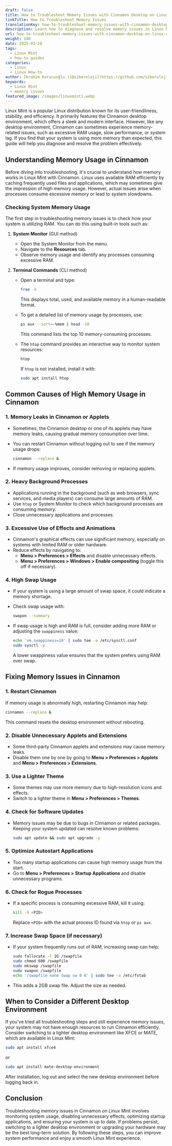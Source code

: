 ```yaml
---
draft: false
title: How to Troubleshoot Memory Issues with Cinnamon Desktop on Linux Mint
linkTitle: How to Troubleshoot Memory Issues
translationKey: how-to-troubleshoot-memory-issues-with-cinnamon-desktop-on-linux-mint
description: Learn how to diagnose and resolve memory issues in Linux Mint with Cinnamon.
url: how-to-troubleshoot-memory-issues-with-cinnamon-desktop-on-linux-mint
weight: 190
date: 2025-03-10
tags:
  - Linux Mint
  - how-to guides
categories:
  - Linux
  - Linux How-to
author: İbrahim Korucuoğlu ([@siberoloji](https://github.com/siberoloji))
keywords:
  - Linux Mint
  - memory issues
featured_image: /images/linuxmint1.webp
---
```

Linux Mint is a popular Linux distribution known for its user-friendliness, stability, and efficiency. It primarily features the Cinnamon desktop environment, which offers a sleek and modern interface. However, like any desktop environment, Cinnamon can sometimes experience memory-related issues, such as excessive RAM usage, slow performance, or system lag. If you find that your system is using more memory than expected, this guide will help you diagnose and resolve the problem effectively.

## Understanding Memory Usage in Cinnamon

Before diving into troubleshooting, it's crucial to understand how memory works in Linux Mint with Cinnamon. Linux uses available RAM efficiently by caching frequently used files and applications, which may sometimes give the impression of high memory usage. However, actual issues arise when processes consume excessive memory or lead to system slowdowns.

### Checking System Memory Usage

The first step in troubleshooting memory issues is to check how your system is utilizing RAM. You can do this using built-in tools such as:

1. **System Monitor** (GUI method)
   - Open the System Monitor from the menu.
   - Navigate to the **Resources** tab.
   - Observe memory usage and identify any processes consuming excessive RAM.

2. **Terminal Commands** (CLI method)
   - Open a terminal and type:

     ```bash
     free -h
     ```

     This displays total, used, and available memory in a human-readable format.
   - To get a detailed list of memory usage by processes, use:

     ```bash
     ps aux --sort=-%mem | head -10
     ```

     This command lists the top 10 memory-consuming processes.
   - The `htop` command provides an interactive way to monitor system resources:

     ```bash
     htop
     ```

     If `htop` is not installed, install it with:

     ```bash
     sudo apt install htop
     ```

## Common Causes of High Memory Usage in Cinnamon

### 1. **Memory Leaks in Cinnamon or Applets**

- Sometimes, the Cinnamon desktop or one of its applets may have memory leaks, causing gradual memory consumption over time.
- You can restart Cinnamon without logging out to see if the memory usage drops:

     ```bash
     cinnamon --replace &
     ```

- If memory usage improves, consider removing or replacing applets.

### 2. **Heavy Background Processes**

- Applications running in the background (such as web browsers, sync services, and media players) can consume large amounts of RAM.
- Use `htop` or System Monitor to check which background processes are consuming memory.
- Close unnecessary applications and processes.

### 3. **Excessive Use of Effects and Animations**

- Cinnamon's graphical effects can use significant memory, especially on systems with limited RAM or older hardware.
- Reduce effects by navigating to:
  - **Menu > Preferences > Effects** and disable unnecessary effects.
  - **Menu > Preferences > Windows > Enable compositing** (toggle this off if necessary).

### 4. **High Swap Usage**

- If your system is using a large amount of swap space, it could indicate a memory shortage.
- Check swap usage with:

     ```bash
     swapon --summary
     ```

- If swap usage is high and RAM is full, consider adding more RAM or adjusting the `swappiness` value:

     ```bash
     echo 'vm.swappiness=10' | sudo tee -a /etc/sysctl.conf
     sudo sysctl -p
     ```

     A lower swappiness value ensures that the system prefers using RAM over swap.

## Fixing Memory Issues in Cinnamon

### 1. **Restart Cinnamon**

   If memory usage is abnormally high, restarting Cinnamon may help:

   ```bash
   cinnamon --replace &
   ```

   This command resets the desktop environment without rebooting.

### 2. **Disable Unnecessary Applets and Extensions**

- Some third-party Cinnamon applets and extensions may cause memory leaks.
- Disable them one by one by going to **Menu > Preferences > Applets** and **Menu > Preferences > Extensions**.

### 3. **Use a Lighter Theme**

- Some themes may use more memory due to high-resolution icons and effects.
- Switch to a lighter theme in **Menu > Preferences > Themes**.

### 4. **Check for Software Updates**

- Memory issues may be due to bugs in Cinnamon or related packages. Keeping your system updated can resolve known problems:

     ```bash
     sudo apt update && sudo apt upgrade -y
     ```

### 5. **Optimize Autostart Applications**

- Too many startup applications can cause high memory usage from the start.
- Go to **Menu > Preferences > Startup Applications** and disable unnecessary programs.

### 6. **Check for Rogue Processes**

- If a specific process is consuming excessive RAM, kill it using:

     ```bash
     kill -9 <PID>
     ```

     Replace `<PID>` with the actual process ID found via `htop` or `ps aux`.

### 7. **Increase Swap Space (if necessary)**

- If your system frequently runs out of RAM, increasing swap can help:

     ```bash
     sudo fallocate -l 2G /swapfile
     sudo chmod 600 /swapfile
     sudo mkswap /swapfile
     sudo swapon /swapfile
     echo '/swapfile none swap sw 0 0' | sudo tee -a /etc/fstab
     ```

- This adds a 2GB swap file. Adjust the size as needed.

## When to Consider a Different Desktop Environment

If you've tried all troubleshooting steps and still experience memory issues, your system may not have enough resources to run Cinnamon efficiently. Consider switching to a lighter desktop environment like XFCE or MATE, which are available in Linux Mint:

```bash
sudo apt install xfce4
```

or

```bash
sudo apt install mate-desktop-environment
```

After installation, log out and select the new desktop environment before logging back in.

## Conclusion

Troubleshooting memory issues in Cinnamon on Linux Mint involves monitoring system usage, disabling unnecessary effects, optimizing startup applications, and ensuring your system is up to date. If problems persist, switching to a lighter desktop environment or upgrading your hardware may be the best long-term solution. By following these steps, you can improve system performance and enjoy a smooth Linux Mint experience.
